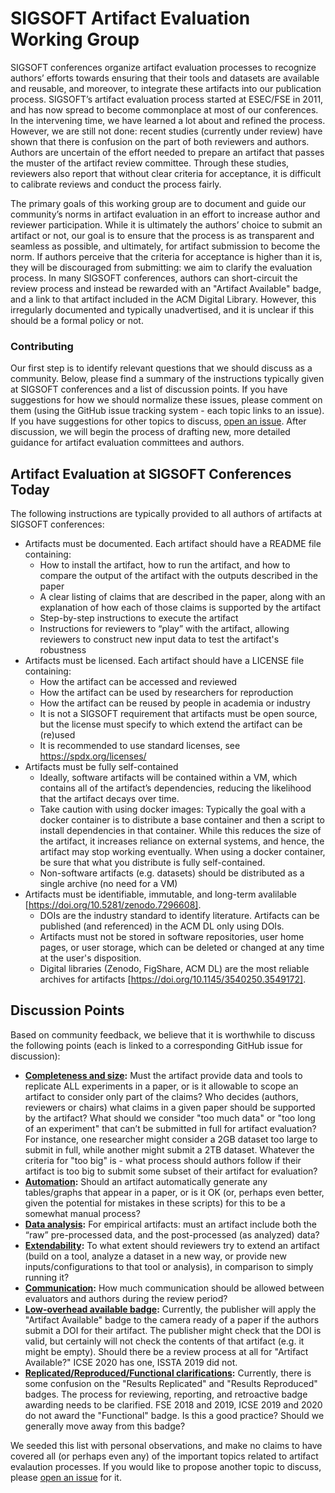 # SIGSOFT Artifact Evaluation Working Group
SIGSOFT conferences organize artifact evaluation processes to recognize authors’ efforts towards ensuring that their tools and datasets are available and reusable, and moreover, to integrate these artifacts into our publication process. SIGSOFT’s artifact evaluation process started at ESEC/FSE in 2011, and has now spread to become commonplace at most of our conferences. In the intervening time, we have learned a lot about and refined the process. However, we are still not done: recent studies (currently under review) have shown that there is confusion on the part of both reviewers and authors. Authors are uncertain of the effort needed to prepare an artifact that passes the muster of the artifact review committee. Through these studies, reviewers also report that without clear criteria for acceptance, it is difficult to calibrate reviews and conduct the process fairly.

The primary goals of this working group are to document and guide our community’s norms in artifact evaluation in an effort to increase author and reviewer participation. While it is ultimately the authors’ choice to submit an artifact or not, our goal is to ensure that the process is as transparent and seamless as possible, and ultimately, for artifact submission to become the norm. If authors perceive that the criteria for acceptance is higher than it is, they will be discouraged from submitting: we aim to clarify the evaluation process. In many SIGSOFT conferences, authors can short-circuit the review process and instead be rewarded with an "Artifact Available" badge, and a link to that artifact included in the ACM Digital Library. However, this irregularly documented and typically unadvertised, and it is unclear if this should be a formal policy or not.

### Contributing
Our first step is to identify relevant questions that we should discuss as a community. Below, please find a summary of the instructions typically given at SIGSOFT conferences and a list of discussion points. If you have suggestions for how we should normalize these issues, please comment on them (using the GitHub issue tracking system - each topic links to an issue). If you have suggestions for other topics to discuss, [open an issue](https://github.com/acmsigsoft/artifact-evaluation/issues/new). After discussion, we will begin the process of drafting new, more detailed guidance for artifact evaluation committees and authors.

## Artifact Evaluation at SIGSOFT Conferences Today

The following instructions are typically provided to all authors of artifacts at SIGSOFT conferences:

* Artifacts must be documented. Each artifact should have a README file containing:
	* How to install the artifact, how to run the artifact, and how to compare the output of the artifact with the outputs described in the paper
	* A  clear listing of claims that are described in the paper, along with an explanation of how each of those claims is supported by the artifact
	* Step-by-step instructions to execute the artifact
	* Instructions for reviewers to “play” with the artifact, allowing reviewers to construct new input data to test the artifact's robustness
* Artifacts must be licensed. Each artifact should have a LICENSE file containing:
    * How the artifact can be accessed and reviewed
    * How the artifact can be used by researchers for reproduction
    * How the artifact can be reused by people in academia or industry
    * It is not a SIGSOFT requirement that artifacts must be open source,
      but the license must specify to which extend the artifact can be (re)used
    * It is recommended to use standard licenses, see https://spdx.org/licenses/
* Artifacts must be fully self-contained
	* Ideally, software artifacts will be contained within a VM, which contains all of the artifact’s dependencies, reducing the likelihood that the artifact decays over time.
	* Take caution with using docker images: Typically the goal with a docker container is to distribute a base container and then a script to install dependencies in that container. While this reduces the size of the artifact, it increases reliance on external systems, and hence, the artifact may stop working eventually. When using a docker container, be sure that what you distribute is fully self-contained.
	* Non-software artifacts (e.g. datasets) should be distributed as a single archive (no need for a VM)
* Artifacts must be identifiable, immutable, and long-term avalilable [https://doi.org/10.5281/zenodo.7296608].
    * DOIs are the industry standard to identify literature.  Artifacts can be published (and referenced) in the ACM DL only using DOIs.
    * Artifacts must not be stored in software repositories, user home pages, or user storage, which can be deleted or changed at any time at the user's disposition.
    * Digital libraries (Zenodo, FigShare, ACM DL) are the most reliable archives for artifacts [https://doi.org/10.1145/3540250.3549172].


## <a name="discussion-points"></a>Discussion Points
Based on community feedback, we believe that it is worthwhile to discuss the following points (each is linked to a corresponding GitHub issue for discussion):

* **[Completeness and size](https://github.com/acmsigsoft/artifact-evaluation/issues/1):** Must the artifact provide data and tools to replicate ALL experiments in a paper, or is it allowable to scope an artifact to consider only part of the claims? Who decides (authors, reviewers or chairs) what claims in a given paper should be supported by the artifact? What should we consider "too much data" or "too long of an experiment" that can’t be submitted in full for artifact evaluation? For instance, one researcher might consider a 2GB dataset too large to submit in full, while another might submit a 2TB dataset. Whatever the criteria for "too big" is - what process should authors follow if their artifact is too big to submit some subset of their artifact for evaluation?
* **[Automation](https://github.com/acmsigsoft/artifact-evaluation/issues/2):** Should an artifact automatically generate any tables/graphs that appear in a paper, or is it OK (or, perhaps even better, given the potential for mistakes in these scripts) for this to be a somewhat manual process?
* **[Data analysis](https://github.com/acmsigsoft/artifact-evaluation/issues/3):** For empirical artifacts: must an artifact include both the “raw” pre-processed data, and the post-processed (as analyzed) data?
* **[Extendability](https://github.com/acmsigsoft/artifact-evaluation/issues/4):** To what extent should reviewers try to extend an artifact (build on a tool, analyze a dataset in a new way, or provide new inputs/configurations to that tool or analysis), in comparison to simply running it?
* **[Communication](https://github.com/acmsigsoft/artifact-evaluation/issues/5):** How much communication should be allowed between evaluators and authors during the review period?
* **[Low-overhead available badge](https://github.com/acmsigsoft/artifact-evaluation/issues/6):** Currently, the publisher will apply the "Artifact Available" badge to the camera ready of a paper if the authors submit a DOI for their artifact. The publisher might check that the DOI is valid, but certainly will not check the contents of that artifact (e.g. it might be empty). Should there be a review process at all for "Artifact Available?" ICSE 2020 has one, ISSTA 2019 did not.
* **[Replicated/Reproduced/Functional clarifications](https://github.com/acmsigsoft/artifact-evaluation/issues/7):** Currently, there is some confusion on the "Results Replicated" and "Results Reproduced" badges. The process for reviewing, reporting, and retroactive badge awarding needs to be clarified. FSE 2018 and 2019, ICSE 2019 and 2020 do not award the "Functional" badge. Is this a good practice? Should we generally move away from this badge?


We seeded this list with personal observations, and make no claims to have covered all (or perhaps even any) of the important topics related to artifact evalaution processes. If you would like to propose another topic to discuss, please [open an issue](https://github.com/acmsigsoft/artifact-evaluation/issues/new) for it.
